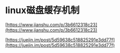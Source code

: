 # linux磁盘缓存机制



[https://www.jianshu.com/p/3b6612318c23](https://www.jianshu.com/p/3b6612318c23)

[https://juejin.im/post/5d59638c518825291e3dd77f](https://juejin.im/post/5d59638c518825291e3dd77f)

